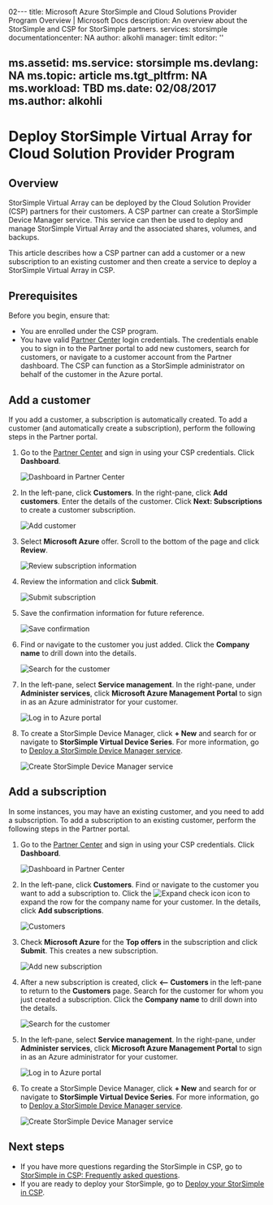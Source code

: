 02---
title: Microsoft Azure StorSimple and Cloud Solutions Provider Program Overview | Microsoft Docs
description: An overview about the StorSimple and CSP for StorSimple partners.
services: storsimple
documentationcenter: NA
author: alkohli
manager: timlt
editor: ''

ms.assetid: 
ms.service: storsimple
ms.devlang: NA
ms.topic: article
ms.tgt_pltfrm: NA
ms.workload: TBD
ms.date: 02/08/2017
ms.author: alkohli
---

# Deploy StorSimple Virtual Array for Cloud Solution Provider Program

## Overview

StorSimple Virtual Array can be deployed by the Cloud Solution Provider (CSP) partners for their customers. A CSP partner can create a StorSimple Device Manager service. This service can then be used to deploy and manage StorSimple Virtual Array and the associated shares, volumes, and backups.

This article describes how a CSP partner can add a customer or a new subscription to an existing customer and then create a service to deploy a StorSimple Virtual Array in CSP.

## Prerequisites

Before you begin, ensure that:

- You are enrolled under the CSP program.
- You have valid [Partner Center](http://partnercenter.microsoft.com/) login credentials. The credentials enable you to sign in to the Partner portal to add new customers, search for customers, or navigate to a customer account from the Partner dashboard. The CSP can function as a StorSimple administrator on behalf of the customer in the Azure portal.
                             
## Add a customer

If you add a customer, a subscription is automatically created. To add a customer (and automatically create a subscription), perform the following steps in the Partner portal.

1. Go to the [Partner Center](http://partnercenter.microsoft.com/) and sign in using your CSP credentials. Click **Dashboard**.

     ![Dashboard in Partner Center](./media/storsimple-partner-csp-deploy/image1.png)
                              
2. In the left-pane, click **Customers**. In the right-pane, click **Add customers**. Enter the details of the customer. Click **Next: Subscriptions** to create a customer subscription.

    ![Add customer](./media/storsimple-partner-csp-deploy/image2.png)

3.  Select **Microsoft Azure** offer. Scroll to the bottom of the page and click **Review**.

    ![Review subscription information](./media/storsimple-partner-csp-deploy/image3.png)
                              
4. Review the information and click **Submit**.

    ![Submit subscription](./media/storsimple-partner-csp-deploy/image4.png)

5. Save the confirmation information for future reference.

    ![Save confirmation](./media/storsimple-partner-csp-deploy/image5.png)

6. Find or navigate to the customer you just added. Click the **Company name** to drill down into the details.

    ![Search for the customer](./media/storsimple-partner-csp-deploy/image6.png)  

7. In the left-pane, select **Service management**. In the right-pane, under **Administer services**, click **Microsoft Azure Management Portal** to sign in as an Azure administrator for your customer.

    ![Log in to Azure portal](./media/storsimple-partner-csp-deploy/image9.png)

8. To create a StorSimple Device Manager, click **+ New** and search for or navigate to **StorSimple Virtual Device Series**. For more information, go to [Deploy a StorSimple Device Manager service](storsimple-virtual-array-manage-service.md).

    ![Create StorSimple Device Manager service](./media/storsimple-partner-csp-deploy/image8.png)


## Add a subscription

In some instances, you may have an existing customer, and you need to add a subscription. To add a subscription to an existing customer, perform the following steps in the Partner portal.

1. Go to the [Partner Center](http://partnercenter.microsoft.com/) and sign in using your CSP credentials. Click **Dashboard**.

     ![Dashboard in Partner Center](./media/storsimple-partner-csp-deploy/image1.png)
                              
2. In the left-pane, click **Customers**. Find or navigate to the customer you want to add a subscription to. Click the ![Expand check icon](./media/storsimple-partner-csp-deploy/expand_pane_icon.png) icon to expand the row for the company name for your customer. In the details, click **Add subscriptions**.

    ![Customers](./media/storsimple-partner-csp-deploy/image10.png)

3. Check **Microsoft Azure** for the **Top offers** in the subscription and click **Submit**. This creates a new subscription.

    ![Add new subscription](./media/storsimple-partner-csp-deploy/image11.png)

6. After a new subscription is created, click **<-- Customers** in the left-pane to return to the **Customers** page. Search for the customer for whom you just created a subscription. Click the **Company name** to drill down into the details.

    ![Search for the customer](./media/storsimple-partner-csp-deploy/image6.png)  

7. In the left-pane, select **Service management**. In the right-pane, under **Administer services**, click **Microsoft Azure Management Portal** to sign in as an Azure administrator for your customer.

    ![Log in to Azure portal](./media/storsimple-partner-csp-deploy/image9.png)

8. To create a StorSimple Device Manager, click **+ New** and search for or navigate to **StorSimple Virtual Device Series**. For more information, go to [Deploy a StorSimple Device Manager service](storsimple-virtual-array-manage-service.md).

    ![Create StorSimple Device Manager service](./media/storsimple-partner-csp-deploy/image8.png)

## Next steps

- If you have more questions regarding the StorSimple in CSP, go to [StorSimple in CSP: Frequently asked questions](storsimple-partner-csp-faq.md).
- If you are ready to deploy your StorSimple, go to [Deploy your StorSimple in CSP](storsimple-partner-csp-deploy.md).
